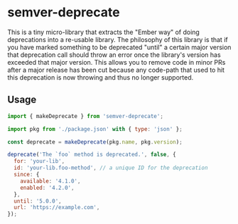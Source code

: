 # semver-deprecate

This is a tiny micro-library that extracts the "Ember way" of doing deprecations into a re-usable library. The philosophy of this library is that if you have marked something to be deprecated "until" a certain major version that deprecation call should throw an error once the library's version has exceeded that major version. This allows you to remove code in minor PRs after a major release has been cut because any code-path that used to hit this deprecation is now throwing and thus no longer supported.

## Usage

```js
import { makeDeprecate } from 'semver-deprecate';

import pkg from './package.json' with { type: 'json' };

const deprecate = makeDeprecate(pkg.name, pkg.version);

deprecate('The `foo` method is deprecated.', false, {
  for: 'your-lib',
  id: 'your-lib.foo-method', // a unique ID for the deprecation
  since: {
    available: '4.1.0',
    enabled: '4.2.0',
  },
  until: '5.0.0',
  url: 'https://example.com',
});
```

